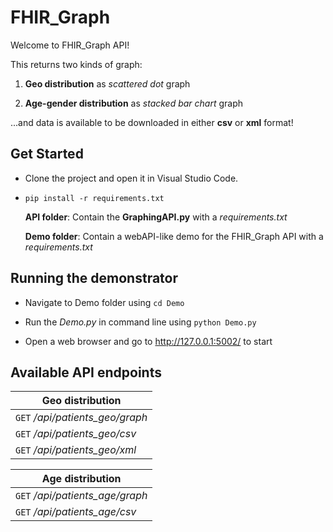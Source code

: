 # FHIR_Graph

Welcome to FHIR_Graph API!

This returns two kinds of graph: 
  
  1. **Geo distribution** as *scattered dot* graph
  
  2. **Age-gender distribution** as *stacked bar chart* graph
  
...and data is available to be downloaded in either **csv** or **xml** format!

## Get Started
  
  * Clone the project and open it in Visual Studio Code.
  
  * `pip install -r requirements.txt`
  
    **API folder**: Contain the **GraphingAPI.py** with a *requirements.txt*
  
    **Demo folder**: Contain a webAPI-like demo for the FHIR_Graph API with a *requirements.txt*
    
## Running the demonstrator

  * Navigate to Demo folder using `cd Demo`
  
  * Run the *Demo.py* in command line using `python Demo.py`
  
  * Open a web browser and go to http://127.0.0.1:5002/ to start
  
## Available API endpoints
  
  | Geo distribution |
  | --- |
  | `GET`  */api/patients_geo/graph* |
  | `GET`  */api/patients_geo/csv* |
  | `GET`  */api/patients_geo/xml* |
  
  
  | Age distribution |
  | --- |
  | `GET`  */api/patients_age/graph* |
  | `GET`  */api/patients_age/csv* |
